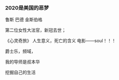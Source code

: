### 2020是美国的恶梦

鲁斯 巴德 金斯伯格

第二位女性大法官，新冠去世；

《心灵奇旅》 人生意义，死亡的含义 电影——soul！！！

爵士乐，频域，

我的导师是叔本华

挖掘自己的生活